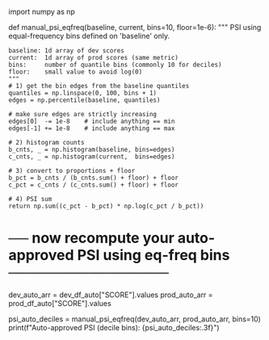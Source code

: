 import numpy as np

def manual_psi_eqfreq(baseline, current, bins=10, floor=1e-6):
    """
    PSI using equal-frequency bins defined on 'baseline' only.
    
    baseline: 1d array of dev scores
    current:  1d array of prod scores (same metric)
    bins:     number of quantile bins (commonly 10 for deciles)
    floor:    small value to avoid log(0)
    """
    # 1) get the bin edges from the baseline quantiles
    quantiles = np.linspace(0, 100, bins + 1)
    edges = np.percentile(baseline, quantiles)
    
    # make sure edges are strictly increasing
    edges[0]  -= 1e-8    # include anything == min
    edges[-1] += 1e-8    # include anything == max
    
    # 2) histogram counts
    b_cnts, _ = np.histogram(baseline, bins=edges)
    c_cnts, _ = np.histogram(current,  bins=edges)
    
    # 3) convert to proportions + floor
    b_pct = b_cnts / (b_cnts.sum() + floor) + floor
    c_pct = c_cnts / (c_cnts.sum() + floor) + floor
    
    # 4) PSI sum
    return np.sum((c_pct - b_pct) * np.log(c_pct / b_pct))


# ── now recompute your auto-approved PSI using eq-freq bins ────────────────

dev_auto_arr  = dev_df_auto["SCORE"].values
prod_auto_arr = prod_df_auto["SCORE"].values

psi_auto_deciles = manual_psi_eqfreq(dev_auto_arr, prod_auto_arr, bins=10)
print(f"Auto-approved PSI (decile bins): {psi_auto_deciles:.3f}")
